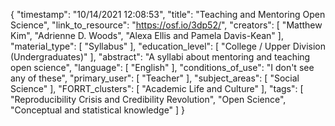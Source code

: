 {
    "timestamp": "10/14/2021 12:08:53",
    "title": "Teaching and Mentoring Open Science",
    "link_to_resource": "https://osf.io/3dp52/",
    "creators": [
        "Matthew Kim",
        "Adrienne D. Woods",
        "Alexa Ellis and Pamela Davis-Kean"
    ],
    "material_type": [
        "Syllabus"
    ],
    "education_level": [
        "College / Upper Division (Undergraduates)"
    ],
    "abstract": "A syllabi about mentoring and teaching open science",
    "language": [
        "English"
    ],
    "conditions_of_use": "I don't see any of these",
    "primary_user": [
        "Teacher"
    ],
    "subject_areas": [
        "Social Science"
    ],
    "FORRT_clusters": [
        "Academic Life and Culture"
    ],
    "tags": [
        "Reproducibility Crisis and Credibility Revolution",
        "Open Science",
        "Conceptual and statistical knowledge"
    ]
}